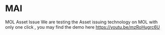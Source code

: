 # MAI
MOL Asset Issue
We are testing the Asset issuing technology on MOL with only one click , you may find the demo here
https://youtu.be/mzRoHugrc6U
